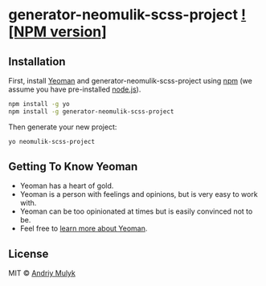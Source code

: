# generator-neomulik-scss-project [![NPM version]][npm-url]
> 

## Installation

First, install [Yeoman](http://yeoman.io) and generator-neomulik-scss-project using [npm](https://www.npmjs.com/) (we assume you have pre-installed [node.js](https://nodejs.org/)).

```bash
npm install -g yo
npm install -g generator-neomulik-scss-project
```

Then generate your new project:

```bash
yo neomulik-scss-project
```

## Getting To Know Yeoman

 * Yeoman has a heart of gold.
 * Yeoman is a person with feelings and opinions, but is very easy to work with.
 * Yeoman can be too opinionated at times but is easily convinced not to be.
 * Feel free to [learn more about Yeoman](http://yeoman.io/).

## License

MIT © [Andriy Mulyk](neomulik@hotmail.com)

[npm-url]: https://www.npmjs.com/package/generator-neomulik-scss-project
